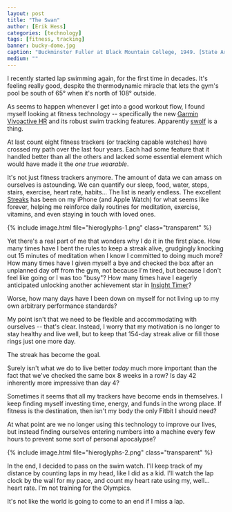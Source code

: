 ```yaml
---
layout: post
title: "The Swan"
author: [Erik Hess]
categories: [technology]
tags: [fitness, tracking]
banner: bucky-dome.jpg
caption: "Buckminster Fuller at Black Mountain College, 1949. [State Archives of North Carolina](https://flic.kr/p/aUVhXe)"
medium: ""
---
```


I recently started lap swimming again, for the first time in decades. It's feeling really good, despite the thermodynamic miracle that lets the gym's pool be south of 65&deg; when it's north of 108&deg; outside.

As seems to happen whenever I get into a good workout flow, I found myself looking at fitness technology -- specifically the new [Garmin Vivoactive HR](https://amzn.com/B01BKUB6BA) and its robust swim tracking features. Apparently [swolf](http://blog.marathonswimmers.org/2012/04/swolf-swim-efficiency/) is a thing.

At last count eight fitness trackers (or tracking capable watches) have crossed my path over the last four years. Each had some feature that it handled better than all the others and lacked some essential element which would have made it the *one true wearable*.

It's not just fitness trackers anymore. The amount of data we can amass on ourselves is astounding. We can quantify our sleep, food, water, steps, stairs, exercise, heart rate, habits... The list is nearly endless. The excellent [Streaks](http://streaksapp.com/) has been on my iPhone (and Apple Watch) for what seems like forever, helping me reinforce daily routines for meditation, exercise, vitamins, and even staying in touch with loved ones.

{% include image.html file="hieroglyphs-1.png" class="transparent" %}

Yet there's a real part of me that wonders why I do it in the first place. How many times have I bent the rules to keep a streak alive, grudgingly knocking out 15 minutes of meditation when I know I committed to doing much more? How many times have I given myself a bye and checked the box after an unplanned day off from the gym, not because I'm tired, but because I don't feel like going or I was too "busy"? How many times have I eagerly anticipated unlocking another achievement star in [Insight Timer](https://insighttimer.com/)?

Worse, how many days have I been down on myself for not living up to my own arbitrary performance standards?

My point isn't that we need to be flexible and accommodating with ourselves -- that's clear. Instead, I worry that my motivation is no longer to stay healthy and live well, but to keep that 154-day streak alive or fill those rings just one more day.

The streak has become the goal.

Surely isn't what we do to live better *today* much more important than the fact that we've checked the same box 8 weeks in a row? Is day 42 inherently more impressive than day 4?

Sometimes it seems that all my trackers have become ends in themselves. I keep finding myself investing time, energy, and funds in the wrong place. If fitness is the destination, then isn't my body the only Fitbit I should need?

At what point are we no longer using this technology to improve our lives, but instead finding ourselves entering numbers into a machine every few hours to prevent some sort of personal apocalypse?

{% include image.html file="hieroglyphs-2.png" class="transparent" %}

In the end, I decided to pass on the swim watch. I'll keep track of my distance by counting laps in my head, like I did as a kid. I'll watch the lap clock by the wall for my pace, and count my heart rate using my, well... heart rate. I'm not training for the Olympics.

It's not like the world is going to come to an end if I miss a lap.
